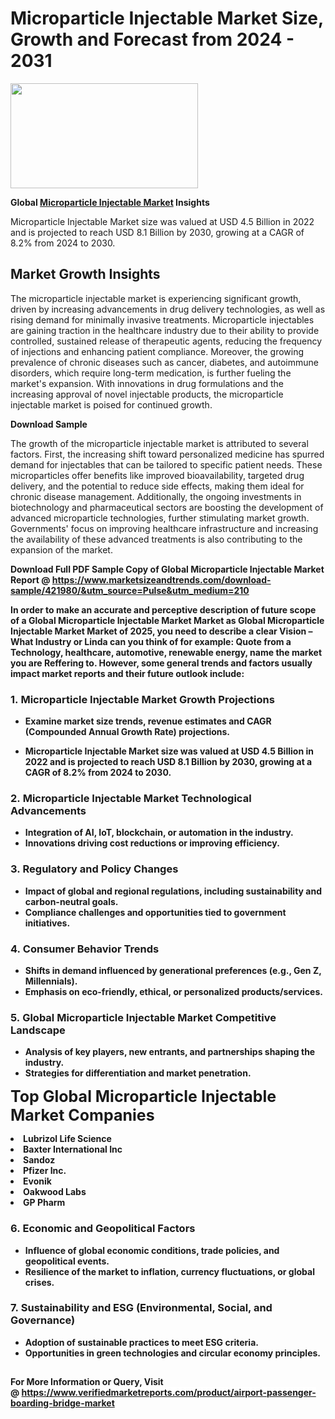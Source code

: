 <H1>Microparticle Injectable Market Size, Growth and Forecast from 2024 - 2031</H1><img class="aligncenter size-medium wp-image-584254" src="https://thirdeyenews.in/wp-content/uploads/2024/09/Global-Market-Research-300x168.jpeg" alt="" width="300" height="168" /><p><strong>Global&nbsp;<a href="https://www.marketsizeandtrends.com/download-sample/421980/&amp;utm_source=Pulse&amp;utm_medium=210">Microparticle Injectable Market</a> Insights</strong></p><p>Microparticle Injectable Market size was valued at USD 4.5 Billion in 2022 and is projected to reach USD 8.1 Billion by 2030, growing at a CAGR of 8.2% from 2024 to 2030.</p><p><h2>Market Growth Insights</h2> <p>The microparticle injectable market is experiencing significant growth, driven by increasing advancements in drug delivery technologies, as well as rising demand for minimally invasive treatments. Microparticle injectables are gaining traction in the healthcare industry due to their ability to provide controlled, sustained release of therapeutic agents, reducing the frequency of injections and enhancing patient compliance. Moreover, the growing prevalence of chronic diseases such as cancer, diabetes, and autoimmune disorders, which require long-term medication, is further fueling the market's expansion. With innovations in drug formulations and the increasing approval of novel injectable products, the microparticle injectable market is poised for continued growth.</p> <p><strong>Download Sample</strong></p> <p>The growth of the microparticle injectable market is attributed to several factors. First, the increasing shift toward personalized medicine has spurred demand for injectables that can be tailored to specific patient needs. These microparticles offer benefits like improved bioavailability, targeted drug delivery, and the potential to reduce side effects, making them ideal for chronic disease management. Additionally, the ongoing investments in biotechnology and pharmaceutical sectors are boosting the development of advanced microparticle technologies, further stimulating market growth. Governments' focus on improving healthcare infrastructure and increasing the availability of these advanced treatments is also contributing to the expansion of the market.</p> <p><strong></p><p><span class=""><strong>Download Full PDF Sample Copy of Global Microparticle Injectable Market Report</strong> @ <a href="https://www.marketsizeandtrends.com/download-sample/421980/&amp;utm_source=Pulse&amp;utm_medium=210" target="_blank">https://www.marketsizeandtrends.com/download-sample/421980/&amp;utm_source=Pulse&amp;utm_medium=210</a></span></p><p>In order to make an accurate and perceptive description of future scope of a Global&nbsp;Microparticle Injectable Market Market as Global&nbsp;Microparticle Injectable Market Market of 2025, you need to describe a clear Vision &ndash; What Industry or Linda can you think of for example: Quote from a Technology, healthcare, automotive, renewable energy, name the market you are Reffering to. However, some general trends and factors usually impact market reports and their future outlook include:</p><h3>1.&nbsp;<strong>Microparticle Injectable Market Growth Projections</strong></h3><ul><li>Examine market size trends, revenue estimates and CAGR (Compounded Annual Growth Rate) projections.</li><li><p>Microparticle Injectable Market size was valued at USD 4.5 Billion in 2022 and is projected to reach USD 8.1 Billion by 2030, growing at a CAGR of 8.2% from 2024 to 2030.</p></li></ul><h3>2.&nbsp;<strong>Microparticle Injectable Market Technological Advancements</strong></h3><ul><li>Integration of AI, IoT, blockchain, or automation in the industry.</li><li>Innovations driving cost reductions or improving efficiency.</li></ul><h3>3.&nbsp;<strong>Regulatory and Policy Changes</strong></h3><ul><li>Impact of global and regional regulations, including sustainability and carbon-neutral goals.</li><li>Compliance challenges and opportunities tied to government initiatives.</li></ul><h3>4.&nbsp;<strong>Consumer Behavior Trends</strong></h3><ul><li>Shifts in demand influenced by generational preferences (e.g., Gen Z, Millennials).</li><li>Emphasis on eco-friendly, ethical, or personalized products/services.</li></ul><h3>5.&nbsp;<strong>Global Microparticle Injectable Market Competitive Landscape</strong></h3><ul><li>Analysis of key players, new entrants, and partnerships shaping the industry.</li><li>Strategies for differentiation and market penetration.</li></ul><p data-pm-slice="1 1 []"><span style="color: inherit; font-family: inherit; font-size: 25px;">Top Global Microparticle Injectable Market Companies</span></p><div class="" data-test-id=""><p><li>Lubrizol Life Science</li><li> Baxter International Inc</li><li> Sandoz</li><li> Pfizer Inc.</li><li> Evonik</li><li> Oakwood Labs</li><li> GP Pharm</li></p></div><h3>6.&nbsp;<strong>Economic and Geopolitical Factors</strong></h3><ul><li>Influence of global economic conditions, trade policies, and geopolitical events.</li><li>Resilience of the market to inflation, currency fluctuations, or global crises.</li></ul><h3>7.&nbsp;<strong>Sustainability and ESG (Environmental, Social, and Governance)</strong></h3><ul><li>Adoption of sustainable practices to meet ESG criteria.</li><li>Opportunities in green technologies and circular economy principles.</li></ul><h2><strong style="font-size: 14px;">For More Information or Query, Visit @&nbsp;</strong><a style="background-color: #ffffff; font-size: 14px;" href="https://www.marketsizeandtrends.com/report/microparticle-injectable-market/" target="_blank">https://www.verifiedmarketreports.com/product/airport-passenger-boarding-bridge-market</a></h2>
